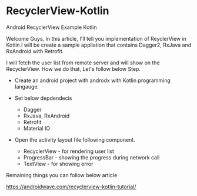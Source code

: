 # RecyclerView-Kotlin
Android RecyclerView Example Kotlin

Welcome Guys, In this article, I'll tell you implementation of ReyclerView in Kotlin.I will be create a sample appliation that contains Dagger2, RxJava and RxAndroid with Retrofit.

I will fetch the user list from remote server and will show on the RecyclerView. How we do that, Let's follow below Step.

- Create an android project with androdx with Kotlin programming langauge.
- Set below depdendecis 
   - Dagger
   - RxJava, RxAndroid
   - Retrofit 
   - Material IO
   
- Open the activity layout file following component. 
   - RecyclerView - for rendering user list
   - ProgressBar - showing the progress during network call 
   - TextView - for showing error  
   
Remaining things you can follow below article 

https://androidwave.com/recyclerview-kotlin-tutorial/
   
   

